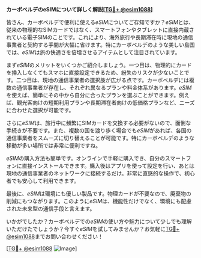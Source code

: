 **カーボベルデのeSIMについて詳しく解説[[TG💪+ @esim1088](https://t.me/s/esim1088)]**

皆さん、カーボベルデで便利に使える*eSIM*についてご存知ですか？*eSIM*とは、従来の物理的なSIMカードではなく、スマートフォンやタブレットに直接内蔵されている電子SIMのことです。これにより、海外旅行や長期滞在時に現地の通信事業者と契約する手間が大幅に省けます。特にカーボベルデのような美しい島国では、*eSIM*は旅の快適さを倍増させるアイテムとして注目されています。

まず*eSIM*のメリットをいくつかご紹介しましょう。一つ目は、物理的にカードを挿入しなくてもスマホに直接設定できるため、紛失のリスクが少ないことです。二つ目は、現地の通信事業者の選択肢が広がる点です。カーボベルデには複数の通信事業者が存在し、それぞれ異なるプランや料金体系があります。*eSIM*を使えば、簡単にその中から自分に合ったプランを選ぶことができます。例えば、観光客向けの短期利用プランや長期滞在者向けの低価格プランなど、ニーズに合わせた選択が可能です。

さらに*eSIM*は、旅行中に頻繁にSIMカードを交換する必要がないので、面倒な手続きが不要です。また、複数の国を渡り歩く場合でも*eSIM*があれば、各国の通信事業者をスムーズに切り替えることが可能です。特にカーボベルデのような移動が多い場所では非常に便利ですね。

*eSIM*の購入方法も簡単です。オンラインで手軽に購入でき、自分のスマートフォンに直接インストールできます。購入後はアプリを使って設定を行い、あとは現地の通信事業者のネットワークに接続するだけ。非常に直感的な操作で、初心者でも安心して利用できます。

最後に、*eSIM*は環境にも優しい製品です。物理カードが不要なので、廃棄物の削減にもつながります。このように*eSIM*は、機能性だけでなく、環境にも配慮された未来型の通信手段と言えます。

いかがでしたか？カーボベルデでの*eSIM*の使い方や魅力について少しでも理解いただけたでしょうか？今すぐ*eSIM*を試してみませんか？お気軽に[TG💪+ @esim1088](https://t.me/s/esim1088)までお問い合わせください！

[[TG💪+ @esim1088](https://t.me/s/esim1088) ![Image](https://i.postimg.cc/Y0z9fWf4/image.png)]